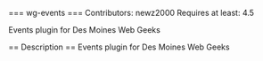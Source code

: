 === wg-events ===
Contributors: newz2000
Requires at least: 4.5

Events plugin for Des Moines Web Geeks

== Description ==
Events plugin for Des Moines Web Geeks
